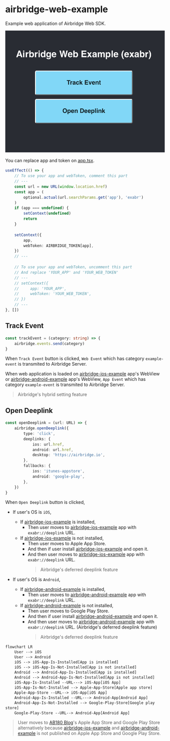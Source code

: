 # airbridge-web-example

Example web application of Airbridge Web SDK.

![main_page](./document/images/main_page.png)

You can replace app and token on [app.tsx](src/components/app.tsx).

```typescript
useEffect(() => {
    // To use your app and webToken, comment this part
    // ---
    const url = new URL(window.location.href)
    const app = (
        optional.actual(url.searchParams.get('app'), 'exabr')
    )
    if (app === undefined) {
        setContext(undefined)
        return
    }

    setContext({
        app,
        webToken: AIRBRIDGE_TOKEN[app],
    })
    // ---

    // To use your app and webToken, uncomment this part
    // And replace 'YOUR_APP' and 'YOUR_WEB_TOKEN'
    // ---
    // setContext({
    //     app: 'YOUR_APP',
    //     webToken: 'YOUR_WEB_TOKEN',
    // })
    // ---
}, [])
```

## Track Event

```typescript
const trackEvent = (category: string) => {
    airbridge.events.send(category)
}
```

When `Track Event` button is clicked, `Web Event` which has category `example-event` is transmited to Airbridge Server.

When web application is loaded on [airbridge-ios-example](https://github.com/ab180/airbridge-ios-example) app's WebView or [airbridge-android-example](https://github.com/ab180/airbridge-android-example) app's WebView, `App Event` which has category `example-event` is transmited to Airbridge Server.

> Airbridge's hybrid setting feature

## Open Deeplink

```typescript
const openDeeplink = (url: URL) => {
    airbridge.openDeeplink({
        type: 'click',
        deeplinks: {
            ios: url.href,
            android: url.href,
            desktop: 'https://airbridge.io',
        },
        fallbacks: {
            ios: 'itunes-appstore',
            android: 'google-play',
        },
    })
}
```

When `Open Deeplink` button is clicked,
- If user's OS is `iOS`,
    - If [airbridge-ios-example](https://github.com/ab180/airbridge-ios-example) is installed,
        - Then user moves to [airbridge-ios-example](https://github.com/ab180/airbridge-ios-example) app with `exabr://deeplink` URL.
    - If [airbridge-ios-example](https://github.com/ab180/airbridge-ios-example) is not installed,
        - Then user moves to Apple App Store.
        - And then if user install [airbridge-ios-example](https://github.com/ab180/airbridge-ios-example) and open it.
        - And then user moves to [airbridge-ios-example](https://github.com/ab180/airbridge-ios-example) app with `exabr://deeplink` URL.
            > Airbridge's deferred deeplink feature
    
- If user's OS is `Android`,
    - If [airbridge-android-example](https://github.com/ab180/airbridge-android-example) is installed,
        - Then user moves to [airbridge-android-example](https://github.com/ab180/airbridge-android-example) app with `exabr://deeplink` URL.
    - If [airbridge-android-example](https://github.com/ab180/airbridge-android-example) is not installed,
        - Then user moves to Google Play Store.
        - And then if user install [airbridge-android-example](https://github.com/ab180/airbridge-android-example) and open it.
        - And then user moves to [airbridge-android-example](https://github.com/ab180/airbridge-android-example) app with `exabr://deeplink` URL. (Airbridge's deferred deeplink feature)
            > Airbridge's deferred deeplink feature

```mermaid
flowchart LR
    User --> iOS
    User --> Android
    iOS --> iOS-App-Is-Installed[App is installed]
    iOS --> iOS-App-Is-Not-Installed[App is not installed]
    Android --> Android-App-Is-Installed[App is installed]
    Android --> Android-App-Is-Not-Installed[App is not installed]
    iOS-App-Is-Installed --URL---> iOS-App[iOS App]
    iOS-App-Is-Not-Installed --> Apple-App-Store[Apple app store]
    Apple-App-Store --URL--> iOS-App[iOS App]
    Android-App-Is-Installed --URL---> Android-App[Android App]
    Android-App-Is-Not-Installed --> Google-Play-Store[Google play store]
    Google-Play-Store --URL--> Android-App[Android App]
```

> User moves to [AB180 Blog](https://play.google.com/store/apps/details?id=product.dp.io.ab180blog)'s Apple App Store and Google Play Store alternatively because [airbridge-ios-example](https://github.com/ab180/airbridge-ios-example) and [airbridge-android-example](https://github.com/ab180/airbridge-android-example) is not published on Apple App Store and Google Play Store.
